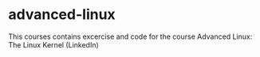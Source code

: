 # advanced-linux
This courses contains excercise and code for the course Advanced Linux: The Linux Kernel (LinkedIn)
